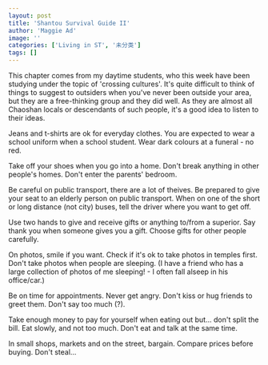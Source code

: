 ```yaml
---
layout: post
title: 'Shantou Survival Guide II'
author: 'Maggie Ad'
image: ''
categories: ['Living in ST', '未分类']
tags: []
---
```


This chapter comes from my daytime students, who this week have been studying under the topic of 'crossing cultures'. It's quite difficult to think of things to suggest to outsiders when you've never been outside your area, but they are a free-thinking group and they did well. As they are almost all Chaoshan locals or descendants of such people, it's a good idea to listen to their ideas.

Jeans and t-shirts are ok for everyday clothes. You are expected to wear a school uniform when a school student. Wear dark colours at a funeral - no red.

Take off your shoes when you go into a home. Don't break anything in other people's homes. Don't enter the parents' bedroom.

Be careful on public transport, there are a lot of theives. Be prepared to give your seat to an elderly person on public transport. When on one of the short or long distance (not city) buses, tell the driver where you want to get off.

Use two hands to give and receive gifts or anything to/from a superior. Say thank you when someone gives you a gift. Choose gifts for other people carefully.

On photos, smile if you want. Check if it's ok to take photos in temples first. Don't take photos when people are sleeping. (I have a friend who has a large collection of photos of me sleeping! - I often fall alseep in his office/car.)

Be on time for appointments. Never get angry. Don't kiss or hug friends to greet them. Don't say too much (?).

Take enough money to pay for yourself when eating out but... don't split the bill. Eat slowly, and not too much. Don't eat and talk at the same time.

In small shops, markets and on the street, bargain. Compare prices before buying. Don't steal...